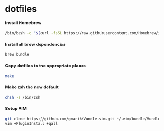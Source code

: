 # dotfiles

#### Install Homebrew
```bash
/bin/bash -c "$(curl -fsSL https://raw.githubusercontent.com/Homebrew/install/HEAD/install.sh)"
```

#### Install all brew dependencies
```bash
brew bundle
```

#### Copy dotfiles to the appropriate places
```bash
make
```

#### Make zsh the new default
```bash
chsh -s /bin/zsh
```

#### Setup VIM
```bash
git clone https://github.com/gmarik/Vundle.vim.git ~/.vim/bundle/Vundle.vim
vim +PluginInstall +qall
```
